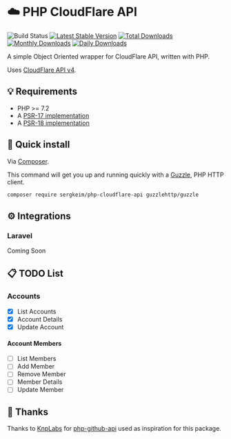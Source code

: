 # ☁️ PHP CloudFlare API

![Build Status](https://github.com/SergkeiM/php-cloudflare-api/actions/workflows/tests.yml/badge.svg)
[![Latest Stable Version](https://poser.pugx.org/sergkeim/php-cloudflare-api/v/stable)](https://packagist.org/packages/sergkeim/php-cloudflare-api)
[![Total Downloads](https://poser.pugx.org/sergkeim/php-cloudflare-api/downloads)](https://packagist.org/packages/sergkeim/php-cloudflare-api)
[![Monthly Downloads](https://poser.pugx.org/sergkeim/php-cloudflare-api/d/monthly)](https://packagist.org/packages/sergkeim/php-cloudflare-api)
[![Daily Downloads](https://poser.pugx.org/sergkeim/php-cloudflare-api/d/daily)](https://packagist.org/packages/sergkeim/php-cloudflare-api)

A simple Object Oriented wrapper for CloudFlare API, written with PHP.

Uses [CloudFlare API v4](https://developers.cloudflare.com/api/).

## 💡 Requirements

* PHP >= 7.2
* A [PSR-17 implementation](https://packagist.org/providers/psr/http-factory-implementation)
* A [PSR-18 implementation](https://packagist.org/providers/psr/http-client-implementation)

## 🚀 Quick install

Via [Composer](https://getcomposer.org).

This command will get you up and running quickly with a [Guzzle](https://github.com/guzzle/guzzle), PHP HTTP client.

```bash
composer require sergkeim/php-cloudflare-api guzzlehttp/guzzle
```

## ⚙️ Integrations

### Laravel

Coming Soon

## 📋 TODO List

### Accounts

- [x] List Accounts
- [x] Account Details
- [x] Update Account

#### Account Members

- [ ] List Members
- [ ] Add Member
- [ ] Remove Member
- [ ] Member Details
- [ ] Update Member

## 🙏 Thanks

Thanks to [KnpLabs](https://github.com/KnpLabs) for [php-github-api](https://github.com/KnpLabs/php-github-api) used as inspiration for this package.